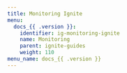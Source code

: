 ```yaml
---
title: Monitoring Ignite
menu:
  docs_{{ .version }}:
    identifier: ig-monitoring-ignite
    name: Monitoring
    parent: ignite-guides
    weight: 110
menu_name: docs_{{ .version }}
---
```

